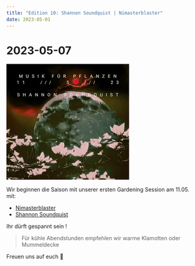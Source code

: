 ```yaml
---
title: "Edition 10: Shannon Soundquist | Nimasterblaster"
date: 2023-05-01
---
```


# 2023-05-07

![](./230511.webp)


Wir beginnen die Saison mit unserer ersten Gardening Session am 11.05. mit:

- [Nimasterblaster](https://soundcloud.com/nimasterblaster) 
- [Shannon Soundquist](https://soundcloud.com/shannon_soundquist)


Ihr dürft gespannt sein    !

> Für kühle Abendstunden empfehlen wir warme Klamotten oder Mummeldecke 

Freuen uns auf euch 💚

